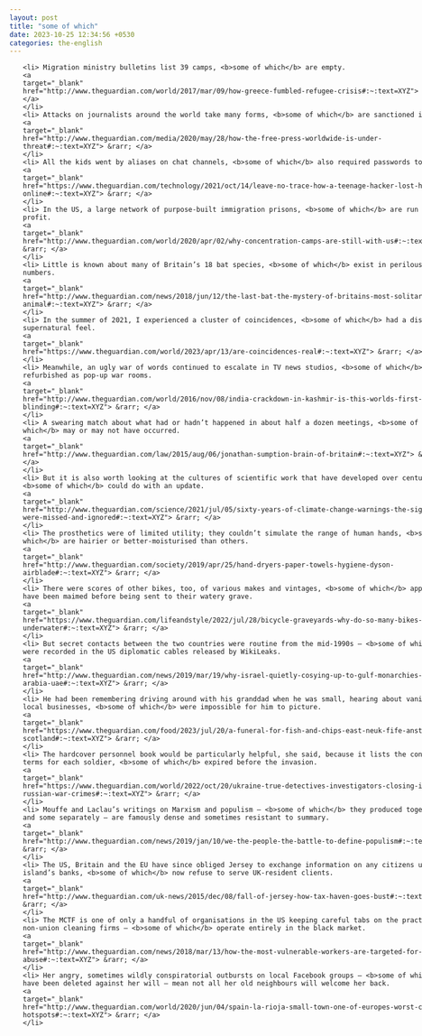 ```yaml
---
layout: post
title: "some of which"
date: 2023-10-25 12:34:56 +0530
categories: the-english
---
```

<style>
@media only screen and (min-width: 768px) {
    ol {
        width: 768px;
        margin: 0 auto;
    }
  }
ol li {
    font-size: 18px;
    line-height: 1.5;
    padding-bottom: 8px;
}
</style>
<ol>

    <li> Migration ministry bulletins list 39 camps, <b>some of which</b> are empty.
    <a 
    target="_blank" 
    href="http://www.theguardian.com/world/2017/mar/09/how-greece-fumbled-refugee-crisis#:~:text=XYZ"> &rarr; </a>
    </li>
    <li> Attacks on journalists around the world take many forms, <b>some of which</b> are sanctioned in law.
    <a 
    target="_blank" 
    href="http://www.theguardian.com/media/2020/may/28/how-the-free-press-worldwide-is-under-threat#:~:text=XYZ"> &rarr; </a>
    </li>
    <li> All the kids went by aliases on chat channels, <b>some of which</b> also required passwords to get in.
    <a 
    target="_blank" 
    href="https://www.theguardian.com/technology/2021/oct/14/leave-no-trace-how-a-teenage-hacker-lost-himself-online#:~:text=XYZ"> &rarr; </a>
    </li>
    <li> In the US, a large network of purpose-built immigration prisons, <b>some of which</b> are run for profit.
    <a 
    target="_blank" 
    href="http://www.theguardian.com/world/2020/apr/02/why-concentration-camps-are-still-with-us#:~:text=XYZ"> &rarr; </a>
    </li>
    <li> Little is known about many of Britain’s 18 bat species, <b>some of which</b> exist in perilously low numbers.
    <a 
    target="_blank" 
    href="http://www.theguardian.com/news/2018/jun/12/the-last-bat-the-mystery-of-britains-most-solitary-animal#:~:text=XYZ"> &rarr; </a>
    </li>
    <li> In the summer of 2021, I experienced a cluster of coincidences, <b>some of which</b> had a distinctly supernatural feel.
    <a 
    target="_blank" 
    href="https://www.theguardian.com/world/2023/apr/13/are-coincidences-real#:~:text=XYZ"> &rarr; </a>
    </li>
    <li> Meanwhile, an ugly war of words continued to escalate in TV news studios, <b>some of which</b> were refurbished as pop-up war rooms.
    <a 
    target="_blank" 
    href="http://www.theguardian.com/world/2016/nov/08/india-crackdown-in-kashmir-is-this-worlds-first-mass-blinding#:~:text=XYZ"> &rarr; </a>
    </li>
    <li> A swearing match about what had or hadn’t happened in about half a dozen meetings, <b>some of which</b> may or may not have occurred.
    <a 
    target="_blank" 
    href="http://www.theguardian.com/law/2015/aug/06/jonathan-sumption-brain-of-britain#:~:text=XYZ"> &rarr; </a>
    </li>
    <li> But it is also worth looking at the cultures of scientific work that have developed over centuries, <b>some of which</b> could do with an update.
    <a 
    target="_blank" 
    href="http://www.theguardian.com/science/2021/jul/05/sixty-years-of-climate-change-warnings-the-signs-that-were-missed-and-ignored#:~:text=XYZ"> &rarr; </a>
    </li>
    <li> The prosthetics were of limited utility; they couldn’t simulate the range of human hands, <b>some of which</b> are hairier or better-moisturised than others.
    <a 
    target="_blank" 
    href="http://www.theguardian.com/society/2019/apr/25/hand-dryers-paper-towels-hygiene-dyson-airblade#:~:text=XYZ"> &rarr; </a>
    </li>
    <li> There were scores of other bikes, too, of various makes and vintages, <b>some of which</b> appeared to have been maimed before being sent to their watery grave.
    <a 
    target="_blank" 
    href="https://www.theguardian.com/lifeandstyle/2022/jul/28/bicycle-graveyards-why-do-so-many-bikes-end-up-underwater#:~:text=XYZ"> &rarr; </a>
    </li>
    <li> But secret contacts between the two countries were routine from the mid-1990s – <b>some of which</b> were recorded in the US diplomatic cables released by WikiLeaks.
    <a 
    target="_blank" 
    href="http://www.theguardian.com/news/2019/mar/19/why-israel-quietly-cosying-up-to-gulf-monarchies-saudi-arabia-uae#:~:text=XYZ"> &rarr; </a>
    </li>
    <li> He had been remembering driving around with his granddad when he was small, hearing about vanished local businesses, <b>some of which</b> were impossible for him to picture.
    <a 
    target="_blank" 
    href="https://www.theguardian.com/food/2023/jul/20/a-funeral-for-fish-and-chips-east-neuk-fife-anstruther-scotland#:~:text=XYZ"> &rarr; </a>
    </li>
    <li> The hardcover personnel book would be particularly helpful, she said, because it lists the contract terms for each soldier, <b>some of which</b> expired before the invasion.
    <a 
    target="_blank" 
    href="https://www.theguardian.com/world/2022/oct/20/ukraine-true-detectives-investigators-closing-in-on-russian-war-crimes#:~:text=XYZ"> &rarr; </a>
    </li>
    <li> Mouffe and Laclau’s writings on Marxism and populism – <b>some of which</b> they produced together, and some separately – are famously dense and sometimes resistant to summary.
    <a 
    target="_blank" 
    href="http://www.theguardian.com/news/2019/jan/10/we-the-people-the-battle-to-define-populism#:~:text=XYZ"> &rarr; </a>
    </li>
    <li> The US, Britain and the EU have since obliged Jersey to exchange information on any citizens using the island’s banks, <b>some of which</b> now refuse to serve UK-resident clients.
    <a 
    target="_blank" 
    href="http://www.theguardian.com/uk-news/2015/dec/08/fall-of-jersey-how-tax-haven-goes-bust#:~:text=XYZ"> &rarr; </a>
    </li>
    <li> The MCTF is one of only a handful of organisations in the US keeping careful tabs on the practices of non-union cleaning firms – <b>some of which</b> operate entirely in the black market.
    <a 
    target="_blank" 
    href="http://www.theguardian.com/news/2018/mar/13/how-the-most-vulnerable-workers-are-targeted-for-sexual-abuse#:~:text=XYZ"> &rarr; </a>
    </li>
    <li> Her angry, sometimes wildly conspiratorial outbursts on local Facebook groups – <b>some of which</b> have been deleted against her will – mean not all her old neighbours will welcome her back.
    <a 
    target="_blank" 
    href="http://www.theguardian.com/world/2020/jun/04/spain-la-rioja-small-town-one-of-europes-worst-covid-19-hotspots#:~:text=XYZ"> &rarr; </a>
    </li>